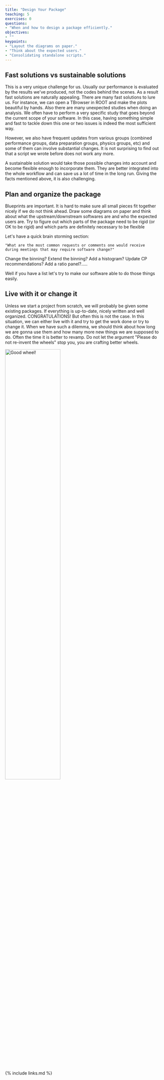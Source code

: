 ```yaml
---
title: "Design Your Package"
teaching: 5
exercises: 0
questions:
- "When and how to design a package efficiently."
objectives:
- ""
keypoints:
- "Layout the diagrams on paper."
- "Think about the expected users."
- "Consolidating standalone scripts."
---
```


## Fast solutions vs sustainable solutions

This is a very unique challenge for us. Usually our performance is evaluated by the results we've produced, not the codes behind the scenes. As a result fast solutions are naturally appealing. There are many fast solutions to lure us. For instance, we can open a TBrowser in ROOT and make the plots beautiful by hands. Also there are many unexpected studies when doing an analysis. We often have to perform a very specific study that goes beyond the current scope of your software. In this case, having something simple and fast to tackle down this one or two issues is indeed the most sufficient way. 

However, we also have frequent updates from various groups (combined performance groups, data preparation groups, physics groups, etc) and some of them can involve substantial changes. It is not surprising to find out that a script we wrote before does not work any more. 

A sustainable solution would take those possible changes into account and become flexible enough to incorporate them. They are better integrated into the whole workflow and can save us a lot of time in the long run. Giving the facts mentioned above, it is also challenging.  

## Plan and organize the package

Blueprints are important. It is hard to make sure all small pieces fit together nicely if we do not think ahead. Draw some diagrams on paper and think about what the upstream/downstream softwares are and who the expected users are. Try to figure out which parts of the package need to be rigid (or OK to be rigid) and which parts are definitely necessary to be flexible

Let's have a quick brain storming section: 

~~~
"What are the most common requests or comments one would receive during meetings that may require software change?"
~~~

Change the binning? Extend the binning? Add a histogram? Update CP recommendations? Add a ratio panel?.....

Well if you have a list let's try to make our software able to do those things easily.
  

## Live with it or change it

Unless we start a project from scratch, we will probably be given some existing packages. If everything is up-to-date, nicely written and well organized. CONGRATULATIONS! But often this is not the case. In this situation, we can either live with it and try to get the work done or try to change it. When we have such a dilemma, we should think about how long we are gonna use them and how many more new things we are supposed to do. Often the time it is better to revamp. Do not let the argument "Please do not re-invent the wheels" stop you, you are crafting better wheels. 

<img src="{{ page.root }}/fig/michelin.png" alt="Good wheel!" width="60%" />

{% include links.md %}

